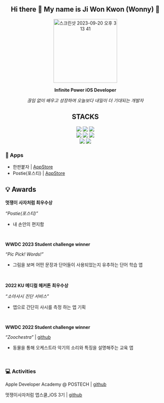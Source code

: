 

<div align="center">
  
  ## Hi there 👋 My name is Ji Won Kwon (Wonny) 🙂 

<img width="200" alt="스크린샷 2023-09-20 오후 3 13 41" src="https://github.com/wonny1012/jiwonkwon/assets/102846055/703f3fab-7d20-4bd0-b097-3f32ee519f18">


 **Infinite Power iOS Developer**
 
 *끊임 없이 배우고 성장하여 오늘보다 내일이 더 기대되는 개발자*
</div>
<div align=center><h2>STACKS</h2>
  <img src="https://img.shields.io/badge/Swift-F05138?style=for-the-badge&logo=swift&logoColor=white">
  <img src="https://img.shields.io/badge/Python-3776AB?style=for-the-badge&logo=python&logoColor=white"> 
  <img src="https://img.shields.io/badge/R-276DC3?style=for-the-badge&logo=r&logoColor=white"> 
<br>
  <img src="https://img.shields.io/badge/GitHub-181717?style=for-the-badge&logo=github&logoColor=white">
  <img src="https://img.shields.io/badge/Miro-050038?style=for-the-badge&logo=miro&logoColor=white"> 
  <img src="https://img.shields.io/badge/Figma-F24E1E?style=for-the-badge&logo=figma&logoColor=white"> 
<br>
  <img src="https://img.shields.io/badge/adobeillustrator-FF9A00?style=for-the-badge&logo=adobeillustrator&logoColor=white"> 
  <img src="https://img.shields.io/badge/adobepremierepro-9999FF?style=for-the-badge&logo=adobepremierepro&logoColor=white"> 
</div>

### 🍎 Apps
* 한판붙자 | [AppStore](https://apps.apple.com/in/app/%ED%95%9C%ED%8C%90-%EB%B6%99%EC%9E%90/id1639050361)
* Postie(포스티) | [AppStore](https://apps.apple.com/kr/app/포스티-postie/id6478052812)

## 💡 Awards
**멋쟁이 사자처럼 최우수상**

*“Postie(포스티)”*
- 내 손안의 편지함
<br>

**WWDC 2023  Student challenge winner**

*“Pic Pick! Words!”*

- 그림을 보며 어떤 문장과 단어들이 사용되었는지 유추하는 단어 학습 앱
<br>


**2022 KU 메디컬 헤커톤 최우수상**

*“소아사시 진단 서비스”*

- 앱으로 간단히 사시를 측정 하는 앱 기획
<br>
  
**WWDC 2022  Student challenge winner** 

*“Zoochestra”* | [github](https://github.com/wonny1012/WWDC-2022-Student-Challenge)

- 동물을 통해 오케스트라 악기의 소리와 특징을 설명해주는 교육 앱
<br>

### 💻 Activities
Apple Developer Academy @ POSTECH | [github](https://github.com/DeveloperAcademy-POSTECH)

멋쟁이사자처럼 앱스쿨_iOS 3기 | [github](https://github.com/APP-iOS3rd)

<!--
**wonny1012/wonny1012** is a ✨ _special_ ✨ repository because its `README.md` (this file) appears on your GitHub profile.

Here are some ideas to get you started:

- 🔭 I’m currently working on ...
- 🌱 I’m currently learning ...
- 👯 I’m looking to collaborate on ...
- 🤔 I’m looking for help with ...
- 💬 Ask me about ...
- 📫 How to reach me: ...
- 😄 Pronouns: ...
- ⚡ Fun fact: ...
-->
